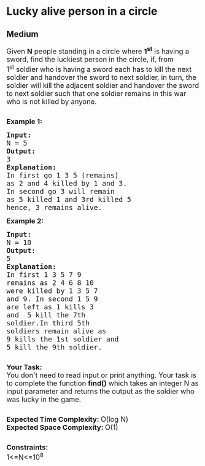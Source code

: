# Lucky alive person in a circle
## Medium 
<div class="problem-statement">
                <p></p><p><span style="font-size:18px">Given <strong>N</strong> people standing in a circle where <strong>1<sup>st</sup></strong>&nbsp;is having a sword, find the luckiest person in the circle, if, from 1<sup>st</sup>&nbsp;soldier who is having a sword each has to kill the next soldier and handover the sword to next soldier, in turn, the soldier will kill the adjacent soldier and handover the sword to next soldier such that one soldier remains in this war who is not killed by anyone.</span><br>
&nbsp;</p>

<p><span style="font-size:18px"><strong>Example 1:</strong></span></p>

<pre><span style="font-size:18px"><strong>Input:</strong>
N = 5
<strong>Output:</strong>
3
<strong>Explanation:</strong>
In first go 1 3 5 (remains) 
as 2 and 4 killed by 1 and 3. 
In second go 3 will remain 
as 5 killed 1 and 3rd killed 5 
hence, 3 remains alive.</span></pre>

<p><span style="font-size:18px"><strong>Example 2:</strong></span></p>

<pre><span style="font-size:18px"><strong>Input:</strong>
N = 10
<strong>Output:</strong>
5
<strong>Explanation:</strong>
In first 1 3 5 7 9 
remains&nbsp;as 2 4 6 8 10 
were killed by 1 3 5 7 
and 9. In second 1 5 9 
are left as 1 kills 3 
and &nbsp;5 kill the 7th 
soldier.In third 5th 
soldiers remain alive as 
9 kills the 1st soldier and 
5 kill the 9th soldier.</span></pre>

<p><br>
<span style="font-size:18px"><strong>Your Task:</strong><br>
You don't need to read input or print anything. Your task is to complete the function <strong>find()</strong>&nbsp;which takes an integer N as input parameter&nbsp;and returns the output as the soldier who was lucky in the game.</span><br>
&nbsp;</p>

<p><span style="font-size:18px"><strong>Expected Time Complexity: </strong>O(log N)<br>
<strong>Expected Space Complexity: </strong>O(1)</span><br>
&nbsp;</p>

<p><span style="font-size:18px"><strong>Constraints:</strong><br>
1&lt;=N&lt;=10<sup>8</sup></span></p>
 <p></p>
            </div>